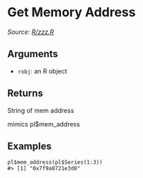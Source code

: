 # Get Memory Address

*Source: [R/zzz.R](https://github.com/pola-rs/r-polars/tree/main/R/zzz.R)*

## Arguments

- `robj`: an R object

## Returns

String of mem address

mimics pl$mem_address

## Examples

<pre class='r-example'><code><span class='r-in'><span><span class='va'>pl</span><span class='op'>$</span><span class='fu'>mem_address</span><span class='op'>(</span><span class='va'>pl</span><span class='op'>$</span><span class='fu'>Series</span><span class='op'>(</span><span class='fl'>1</span><span class='op'>:</span><span class='fl'>3</span><span class='op'>)</span><span class='op'>)</span></span></span>
<span class='r-out co'><span class='r-pr'>#&gt;</span> [1] "0x7f9a0721e3d0"</span>
 </code></pre>